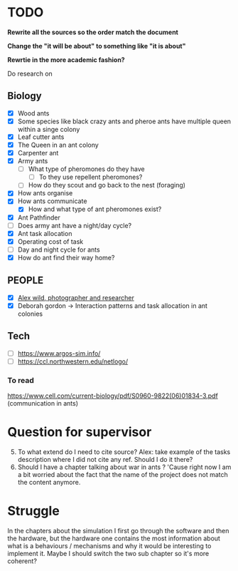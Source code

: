 # TODO

**Rewrite all the sources so the order match the document**

**Change the "it will be about" to something like "it is about"**

**Rewrtie in the more academic fashion?**

Do research on

## Biology

- [x] Wood ants
- [x] Some species like black crazy ants and pheroe ants have multiple queen within a singe colony
- [x] Leaf cutter ants
- [x] The Queen in an ant colony
- [x] Carpenter ant
- [x] Army ants
  - [ ] What type of pheromones do they have
    - [ ] To they use repellent pheromones?
  - [ ] How do they scout and go back to the nest (foraging)
- [x] How ants organise
- [x] How ants communicate
  - [x] How and what type of ant pheromones exist?
- [x] Ant Pathfinder 
- [ ] Does army ant have a night/day cycle?
- [x] Ant task allocation
- [x] Operating cost of task
- [ ] Day and night cycle for ants
- [x] How do ant find their way home?

## PEOPLE

- [x] [Alex wild, photographer and researcher](https://www.alexanderwild.com)
- [x] Deborah gordon -> Interaction patterns and task allocation in ant colonies

## Tech

- [ ] https://www.argos-sim.info/
- [ ] https://ccl.northwestern.edu/netlogo/

### To read

https://www.cell.com/current-biology/pdf/S0960-9822(06)01834-3.pdf (communication in ants)

# Question for supervisor

5. To what extend do I need to cite source? Alex: take example of the tasks description where I did not cite any ref. Should I do it there?
6. Should I have a chapter talking about war in ants ? 'Cause right now I am a bit worried about the fact that the name of the project does not match the content anymore. 



# Struggle

In the chapters about the simulation I first go through the software and then the hardware, but the hardware one contains the most information about what is a behaviours / mechanisms and why it would be interesting to implement it. Maybe I should switch the two sub chapter so it's more coherent?



